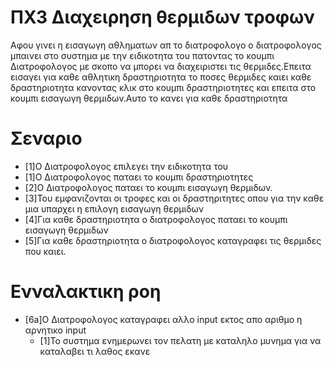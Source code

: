 # ΠΧ3 Διαχειρηση θερμιδων τροφων
Αφου  γινει η εισαγωγη αθληματων απ το διατροφολογο ο διατροφολογος μπαινει στο συστημα με την ειδικοτητα του πατοντας το κουμπι Διατροφολογος με σκοπο να μπορει να διαχειριστει τις θερμιδες.Επειτα εισαγει για καθε αθλητικη δραστηριοτητα το ποσες θερμιδες καιει καθε δραστηριοτητα κανοντας κλικ στο κουμπι δραστηριοτητες και επειτα στο κουμπι εισαγωγη θερμιδων.Aυτο το κανει για καθε δραστηριοτητα

# Σεναριο
* [1]Ο Διατροφολογος επιλεγει την ειδικοτητα του
* [1]Ο Διατροφολογος παταει το κουμπι δραστηριοτητες
* [2]O Διατροφολογος παταει το κουμπι εισαγωγη θερμιδων.
* [3]Του εμφανιζονται οι τροφες και οι δραστηριτητες οπου για την καθε μια υπαρχει η επιλογη εισαγωγη θερμιδων
* [4]Για καθε δραστηριοτητα ο διατροφολογος παταει το κουμπι εισαγωγη θερμιδων
* [5]Για καθε δραστηριοτητα ο διατροφολογος καταγραφει τις θερμιδες που καιει.

# Ενναλακτικη ροη
* [6a]O Διατροφολογος καταγραφει αλλο input εκτος απο αριθμο η αρνητικο input
  * [1]To συστημα ενημερωνει τον πελατη με καταληλο μυνημα για να καταλαβει τι λαθος εκανε
